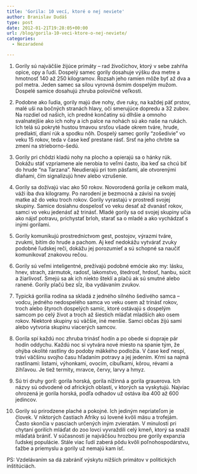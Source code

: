 ```yaml
---
title: 'Gorila: 10 vecí, ktoré o nej neviete'
author: Branislav Dudáš
type: post
date: 2012-01-21T19:28:05+00:00
url: /blog/gorila-10-veci-ktore-o-nej-neviete/
categories:
  - Nezaradené

---
```

1. Gorily sú najväčšie žijúce primáty – rad živočíchov, ktorý v sebe zahŕňa opice, opy a ľudí. Dospelý samec gorily dosahuje výšku dva metre a hmotnosť 140 až 250 kilogramov. Rozsah jeho ramien môže byť až dva a pol metra. Jeden samec sa silou vyrovná ôsmim dospelým mužom. Dospelé samice dosahujú zhruba polovičné veľkosti.<!--more-->

2. Podobne ako ľudia, gorily majú dve nohy, dve ruky, na každej päť prstov, malé uši na bočných stranách hlavy, oči smerujúce dopredu a 32 zubov. Na rozdiel od našich, ich predné končatiny sú dlhšie a omnoho svalnatejšie ako ich nohy a ich palce na nohách sú ako naše na rukách. Ich telá sú pokryté hustou tmavou srsťou všade okrem tváre, hrude, predlaktí, dlaní rúk a spodku nôh. Dospelý samec gorily “zošedivie” vo veku 15 rokov, teda v čase keď prestane rásť. Srsť na jeho chrbte sa zmení na strieborno-šedú.

3. Gorily pri chôdzi kladú nohy na plocho a opierajú sa o hánky rúk. Dokážu stáť vzpriamene ale nerobia to veľmi často, iba keď sa chcú biť do hrude “na Tarzana”. Neudierajú pri tom päsťami, ale otvorenými dlaňami, čím signalizujú hnev alebo vzrušenie.

4. Gorily sa dožívajú viac ako 50 rokov. Novorodená gorila je celkom malá, váži iba dva kilogramy. Po narodení je bezmocná a závisí na svojej matke až do veku troch rokov. Gorily vyrastajú v prostredí svojej skupiny. Samice dosiahnu dospelosť vo veku desať až dvanásť rokov, samci vo veku jedenásť až trinásť. Mladé gorily sa od svojej skupiny učia ako nájsť potravu, prichystať brloh, starať sa o mladé a ako vychádzať s inými gorilami.

5. Gorily komunikujú prostredníctvom gest, postojov, výrazmi tváre, zvukmi, bitím do hrude a pachom. Aj keď nedokážu vytvárať zvuky podobné ľudskej reči, dokážu jej porozumieť a sú schopné sa naučiť komunikovať znakovou rečou.

6. Gorily sú veľmi inteligentné, prežívajú podobné emócie ako my: lásku, hnev, strach, zármutok, radosť, lakomstvo, štedrosť, hrdosť, hanbu, súcit a žiarlivosť. Smejú sa ak ich niekto šteklí a plačú ak sú smutné alebo ranené. Gorily plačú bez sĺz, iba vydávaním zvukov.

7. Typická gorilia rodina sa skladá z jedného silného šedivého samca &#8211; vodcu, jedného nedospelého samca vo veku osem až trinásť rokov, troch alebo štyroch dospelých samíc, ktoré ostávajú s dospelým samcom po celý život a troch až šiestich mláďat mladších ako osem rokov. Niektoré skupiny sú väčšie, iné menšie. Samci občas žijú sami alebo vytvoria skupinu viacerých samcov.

8. Gorila spí každú noc zhruba trinásť hodín a po obede si dopraje pár hodín oddychu. Každú noc si vytvára nové miesto na spanie tým, že ohýba okolité rastliny do podoby mäkkého podložia. V čase keď nespí, trávi väčšinu svojho času hľadaním potravy a jej jedením. Kŕmi sa najmä rastlinami: listami, výhonkami, ovocím, cibuľkami, kôrou, révami a žihľavou. Je tiež termity, mravce, červy, larvy a hmyz.

9. Sú tri druhy goríl: gorila horská, gorila nížinná a gorila grauerova. Ich názvy sú odvodené od afrických oblastí, v ktorých sa vyskytujú. Najviac ohrozená je gorila horská, podľa odhadov už ostáva iba 400 až 600 jedincov.

10. Gorily sú prirodzene plaché a pokojné. Ich jediným nepriateľom je človek. V niktorých častiach Afriky sú lovené kvôli mäsu a trofejám. Často skončia v pasciach určených iným zvieratám. V minulosti pri chytaní gorilích mláďat do zoo lovci vyvraždili celý kmeň, ktorý sa snažil mláďatá brániť. V súčasnosti je najväčšou hrozbou pre gorily expanzia ľudskej populácie. Stále viac ľudí zaberá pôdu kvôli poľnohospodárstvu, ťažbe a priemyslu a gorily už nemajú kam ísť.

PS: Vzdelávaním sa dá zabrániť výskytu nižších primátov v politických inštitúciách.